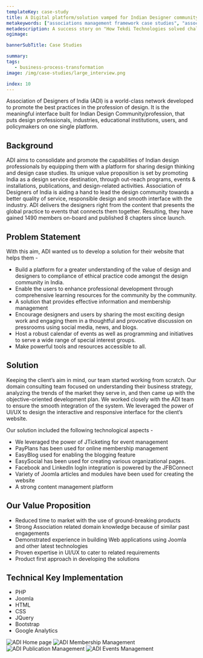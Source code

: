 ```yaml
---
templateKey: case-study
title: A Digital platform/solution vamped for Indian Designer community
metakeywords: ["associations management framework case studies", "association management framework", "digital transformation for associations", "platforms for association management"]
metadescription: A success story on "How Tekdi Technologies solved challenges related to event management, membership management for Association of Designers of India (ADI) with its robust digital platforms and digital transformation solutions.
ogimage:

bannerSubTitle: Case Studies

summary: 
tags: 
   - business-process-transformation
image: /img/case-studies/large_interview.png

index: 10
---
```

Association of Designers of India (ADI) is a world-class network developed to promote the best practices in the profession of design. It is the meaningful interface built for Indian Design Community/profession, that puts design professionals, industries, educational institutions, users, and policymakers on one single platform. 

## Background 

ADI aims to consolidate and promote the capabilities of Indian design professionals by equipping them with a platform for sharing design thinking and design case studies. Its unique value proposition is set by promoting India as a design service destination, through out-reach programs, events & installations, publications, and design-related activities. Association of Designers of India is aiding a hand to lead the design community towards a better quality of service, responsible design and smooth interface with the industry. ADI delivers the designers right from the content that presents the global practice to events that connects them together. Resulting, they have gained 1490 members on-board and published 8 chapters since launch.

## Problem Statement

With this aim, ADI wanted us to develop a solution for their website that helps them - 

* Build a platform for a greater understanding of the value of design and designers to compliance of ethical practice code amongst the design community in India.
* Enable the users to enhance professional development through comprehensive learning resources for the community by the community. 
* A solution that provides effective information and membership management
* Encourage designers and users by sharing the most exciting design work and engaging them in a thoughtful and provocative discussion on pressrooms using social media, news, and blogs.
* Host a robust calendar of events as well as programming and initiatives to serve a wide range of special interest groups.
* Make powerful tools and resources accessible to all.


## Solution

Keeping the client’s aim in mind, our team started working from scratch. Our domain consulting team focused on understanding their business strategy, analyzing the trends of the market they serve in, and then came up with the objective-oriented development plan. We worked closely with the ADI team to ensure the smooth integration of the system. We leveraged the power of UI/UX to design the interactive and responsive interface for the client’s website.

Our solution included the following technological aspects - 

* We leveraged the power of JTicketing for event management
* PayPlans has been used for online membership management
* EasyBlog used for enabling the blogging feature
* EasySocial has been used for creating various organizational pages. 
* Facebook and LinkedIn logIn integration is powered by the JFBConnect
* Variety of Joomla articles and modules have been used for creating the website 
* A strong content management platform


## Our Value Proposition

* Reduced time to market with the use of ground-breaking products 
* Strong Association related domain knowledge because of similar past engagements 
* Demonstrated experience in building Web applications using Joomla and other latest technologies
* Proven expertise in UI/UX to cater to related requirements 
* Product first approach in developing the solutions

## Technical Key Implementation 

* PHP 
* Joomla 
* HTML
* CSS 
* JQuery
* Bootstrap
* Google Analytics

![ADI Home page](/img/case-studies/adi-homepage.png "Home Page")
![ADI Membership Management](/img/case-studies/adi-membership-management.png "Membership management")
![ADI Publication Management](/img/case-studies/adi-publication-management.png "New publication on the portal")
![ADI Events Management](img/case-studies/adi-event-management.png "Events publication")

